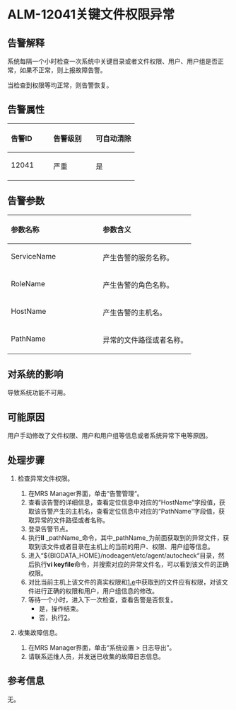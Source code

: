 # ALM-12041关键文件权限异常<a name="ZH-CN_TOPIC_0174499388"></a>

## 告警解释<a name="zh-cn_topic_0093195087_zh-cn_topic_0057219549_section3610056195959"></a>

系统每隔一个小时检查一次系统中关键目录或者文件权限、用户、用户组是否正常，如果不正常，则上报故障告警。

当检查到权限等均正常，则告警恢复。

## 告警属性<a name="zh-cn_topic_0093195087_zh-cn_topic_0057219549_section2860326595959"></a>

<a name="zh-cn_topic_0093195087_zh-cn_topic_0057219549_table3516315895959"></a>
<table><thead align="left"><tr id="zh-cn_topic_0093195087_zh-cn_topic_0057219549_row998916095959"><th class="cellrowborder" valign="top" width="33.33333333333333%" id="mcps1.1.4.1.1"><p id="zh-cn_topic_0093195087_zh-cn_topic_0057219549_p381563195959"><a name="zh-cn_topic_0093195087_zh-cn_topic_0057219549_p381563195959"></a><a name="zh-cn_topic_0093195087_zh-cn_topic_0057219549_p381563195959"></a><strong id="zh-cn_topic_0093195087_zh-cn_topic_0057219549_b3434068295959"><a name="zh-cn_topic_0093195087_zh-cn_topic_0057219549_b3434068295959"></a><a name="zh-cn_topic_0093195087_zh-cn_topic_0057219549_b3434068295959"></a>告警ID</strong></p>
</th>
<th class="cellrowborder" valign="top" width="33.33333333333333%" id="mcps1.1.4.1.2"><p id="zh-cn_topic_0093195087_zh-cn_topic_0057219549_p3013186195959"><a name="zh-cn_topic_0093195087_zh-cn_topic_0057219549_p3013186195959"></a><a name="zh-cn_topic_0093195087_zh-cn_topic_0057219549_p3013186195959"></a><strong id="zh-cn_topic_0093195087_zh-cn_topic_0057219549_b275129495959"><a name="zh-cn_topic_0093195087_zh-cn_topic_0057219549_b275129495959"></a><a name="zh-cn_topic_0093195087_zh-cn_topic_0057219549_b275129495959"></a>告警级别</strong></p>
</th>
<th class="cellrowborder" valign="top" width="33.33333333333333%" id="mcps1.1.4.1.3"><p id="zh-cn_topic_0093195087_zh-cn_topic_0057219549_p2152827995959"><a name="zh-cn_topic_0093195087_zh-cn_topic_0057219549_p2152827995959"></a><a name="zh-cn_topic_0093195087_zh-cn_topic_0057219549_p2152827995959"></a><strong id="zh-cn_topic_0093195087_zh-cn_topic_0057219549_b5953678495959"><a name="zh-cn_topic_0093195087_zh-cn_topic_0057219549_b5953678495959"></a><a name="zh-cn_topic_0093195087_zh-cn_topic_0057219549_b5953678495959"></a>可自动清除</strong></p>
</th>
</tr>
</thead>
<tbody><tr id="zh-cn_topic_0093195087_zh-cn_topic_0057219549_row5775016095959"><td class="cellrowborder" valign="top" width="33.33333333333333%" headers="mcps1.1.4.1.1 "><p id="zh-cn_topic_0093195087_zh-cn_topic_0057219549_p4725135695959"><a name="zh-cn_topic_0093195087_zh-cn_topic_0057219549_p4725135695959"></a><a name="zh-cn_topic_0093195087_zh-cn_topic_0057219549_p4725135695959"></a>12041</p>
</td>
<td class="cellrowborder" valign="top" width="33.33333333333333%" headers="mcps1.1.4.1.2 "><p id="zh-cn_topic_0093195087_zh-cn_topic_0057219549_p215465395959"><a name="zh-cn_topic_0093195087_zh-cn_topic_0057219549_p215465395959"></a><a name="zh-cn_topic_0093195087_zh-cn_topic_0057219549_p215465395959"></a>严重</p>
</td>
<td class="cellrowborder" valign="top" width="33.33333333333333%" headers="mcps1.1.4.1.3 "><p id="zh-cn_topic_0093195087_zh-cn_topic_0057219549_p4030924395959"><a name="zh-cn_topic_0093195087_zh-cn_topic_0057219549_p4030924395959"></a><a name="zh-cn_topic_0093195087_zh-cn_topic_0057219549_p4030924395959"></a>是</p>
</td>
</tr>
</tbody>
</table>

## 告警参数<a name="zh-cn_topic_0093195087_zh-cn_topic_0057219549_section2723887295959"></a>

<a name="zh-cn_topic_0093195087_zh-cn_topic_0057219549_table5886503695959"></a>
<table><thead align="left"><tr id="zh-cn_topic_0093195087_zh-cn_topic_0057219549_row1790276795959"><th class="cellrowborder" valign="top" width="50%" id="mcps1.1.3.1.1"><p id="zh-cn_topic_0093195087_zh-cn_topic_0057219549_p4083800395959"><a name="zh-cn_topic_0093195087_zh-cn_topic_0057219549_p4083800395959"></a><a name="zh-cn_topic_0093195087_zh-cn_topic_0057219549_p4083800395959"></a><strong id="zh-cn_topic_0093195087_zh-cn_topic_0057219549_b3199771095959"><a name="zh-cn_topic_0093195087_zh-cn_topic_0057219549_b3199771095959"></a><a name="zh-cn_topic_0093195087_zh-cn_topic_0057219549_b3199771095959"></a>参数名称</strong></p>
</th>
<th class="cellrowborder" valign="top" width="50%" id="mcps1.1.3.1.2"><p id="zh-cn_topic_0093195087_zh-cn_topic_0057219549_p4167773295959"><a name="zh-cn_topic_0093195087_zh-cn_topic_0057219549_p4167773295959"></a><a name="zh-cn_topic_0093195087_zh-cn_topic_0057219549_p4167773295959"></a><strong id="zh-cn_topic_0093195087_zh-cn_topic_0057219549_b3955527395959"><a name="zh-cn_topic_0093195087_zh-cn_topic_0057219549_b3955527395959"></a><a name="zh-cn_topic_0093195087_zh-cn_topic_0057219549_b3955527395959"></a>参数含义</strong></p>
</th>
</tr>
</thead>
<tbody><tr id="zh-cn_topic_0093195087_zh-cn_topic_0057219549_row4986052295959"><td class="cellrowborder" valign="top" width="50%" headers="mcps1.1.3.1.1 "><p id="zh-cn_topic_0093195087_zh-cn_topic_0057219549_p3324912810027"><a name="zh-cn_topic_0093195087_zh-cn_topic_0057219549_p3324912810027"></a><a name="zh-cn_topic_0093195087_zh-cn_topic_0057219549_p3324912810027"></a>ServiceName</p>
</td>
<td class="cellrowborder" valign="top" width="50%" headers="mcps1.1.3.1.2 "><p id="zh-cn_topic_0093195087_zh-cn_topic_0057219549_p882488010027"><a name="zh-cn_topic_0093195087_zh-cn_topic_0057219549_p882488010027"></a><a name="zh-cn_topic_0093195087_zh-cn_topic_0057219549_p882488010027"></a>产生告警的服务名称。</p>
</td>
</tr>
<tr id="zh-cn_topic_0093195087_zh-cn_topic_0057219549_row1393395395959"><td class="cellrowborder" valign="top" width="50%" headers="mcps1.1.3.1.1 "><p id="zh-cn_topic_0093195087_zh-cn_topic_0057219549_p5799565710027"><a name="zh-cn_topic_0093195087_zh-cn_topic_0057219549_p5799565710027"></a><a name="zh-cn_topic_0093195087_zh-cn_topic_0057219549_p5799565710027"></a>RoleName</p>
</td>
<td class="cellrowborder" valign="top" width="50%" headers="mcps1.1.3.1.2 "><p id="zh-cn_topic_0093195087_zh-cn_topic_0057219549_p2780510027"><a name="zh-cn_topic_0093195087_zh-cn_topic_0057219549_p2780510027"></a><a name="zh-cn_topic_0093195087_zh-cn_topic_0057219549_p2780510027"></a>产生告警的角色名称。</p>
</td>
</tr>
<tr id="zh-cn_topic_0093195087_zh-cn_topic_0057219549_row3133016695959"><td class="cellrowborder" valign="top" width="50%" headers="mcps1.1.3.1.1 "><p id="zh-cn_topic_0093195087_zh-cn_topic_0057219549_p2027021010027"><a name="zh-cn_topic_0093195087_zh-cn_topic_0057219549_p2027021010027"></a><a name="zh-cn_topic_0093195087_zh-cn_topic_0057219549_p2027021010027"></a>HostName</p>
</td>
<td class="cellrowborder" valign="top" width="50%" headers="mcps1.1.3.1.2 "><p id="zh-cn_topic_0093195087_zh-cn_topic_0057219549_p3127434810027"><a name="zh-cn_topic_0093195087_zh-cn_topic_0057219549_p3127434810027"></a><a name="zh-cn_topic_0093195087_zh-cn_topic_0057219549_p3127434810027"></a>产生告警的主机名。</p>
</td>
</tr>
<tr id="zh-cn_topic_0093195087_zh-cn_topic_0057219549_row2495711295959"><td class="cellrowborder" valign="top" width="50%" headers="mcps1.1.3.1.1 "><p id="zh-cn_topic_0093195087_zh-cn_topic_0057219549_p4909540110027"><a name="zh-cn_topic_0093195087_zh-cn_topic_0057219549_p4909540110027"></a><a name="zh-cn_topic_0093195087_zh-cn_topic_0057219549_p4909540110027"></a>PathName</p>
</td>
<td class="cellrowborder" valign="top" width="50%" headers="mcps1.1.3.1.2 "><p id="zh-cn_topic_0093195087_zh-cn_topic_0057219549_p1730451510027"><a name="zh-cn_topic_0093195087_zh-cn_topic_0057219549_p1730451510027"></a><a name="zh-cn_topic_0093195087_zh-cn_topic_0057219549_p1730451510027"></a>异常的文件路径或者名称。</p>
</td>
</tr>
</tbody>
</table>

## 对系统的影响<a name="zh-cn_topic_0093195087_zh-cn_topic_0057219549_section4897586695959"></a>

导致系统功能不可用。

## 可能原因<a name="zh-cn_topic_0093195087_zh-cn_topic_0057219549_section149135095959"></a>

用户手动修改了文件权限、用户和用户组等信息或者系统异常下电等原因。

## 处理步骤<a name="zh-cn_topic_0093195087_zh-cn_topic_0057219549_section1345295395959"></a>

1.  检查异常文件权限。
    1.  在MRS Manager界面，单击“告警管理“。
    2.  查看该告警的详细信息，查看定位信息中对应的“HostName”字段值，获取该告警产生的主机名，查看定位信息中对应的“PathName”字段值，获取异常的文件路径或者名称。
    3.  登录告警节点。
    4.  执行**ll** _pathName_命令，其中_pathName_为前面获取到的异常文件，获取到该文件或者目录在主机上的当前的用户、权限、用户组等信息。
    5.  <a name="zh-cn_topic_0093195087_zh-cn_topic_0057219549_li5250207310354"></a>进入“$\{BIGDATA\_HOME\}/nodeagent/etc/agent/autocheck“目录，然后执行**vi keyfile**命令，并搜索对应的异常文件名，可以看到该文件的正确权限。
    6.  对比当前主机上该文件的真实权限和[1.e](#zh-cn_topic_0093195087_zh-cn_topic_0057219549_li5250207310354)中获取到的文件应有权限，对该文件进行正确的权限和用户，用户组信息的修改。
    7.  等待一个小时，进入下一次检查，查看告警是否恢复。
        -   是，操作结束。
        -   否，执行[2](#zh-cn_topic_0093195087_zh-cn_topic_0057219549_li536426810330)。

2.  <a name="zh-cn_topic_0093195087_zh-cn_topic_0057219549_li536426810330"></a>收集故障信息。
    1.  在MRS Manager界面，单击“系统设置 \> 日志导出”。
    2.  请联系运维人员，并发送已收集的故障日志信息。


## 参考信息<a name="zh-cn_topic_0093195087_zh-cn_topic_0057219549_section2267720495959"></a>

无。

